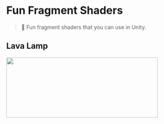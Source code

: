 # Fun Fragment Shaders
> 🎨 Fun fragment shaders that you can use in Unity.

## Lava Lamp

<img width="400" height="160" src="https://i.imgur.com/05LgIC2.gif">
